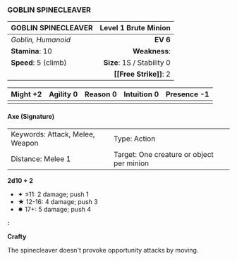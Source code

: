 ### GOBLIN SPINECLEAVER

| GOBLIN SPINECLEAVER  |   **Level 1 Brute Minion** |
| :------------------- | -------------------------: |
| *Goblin, Humanoid*   |                   **EV 6** |
| **Stamina**: 10      |              **Weakness**: |
| **Speed**: 5 (climb) | **Size**: 1S / Stability 0 |
|                      |     **[[Free Strike]]**: 2 |

| **Might** +2 | **Agility** 0 | **Reason** 0 | **Intuition** 0 | **Presence** -1 |
| ------------ | ------------- | ------------ | --------------- | --------------- |
|              |               |              |                 |                 |

#### Axe (Signature)

|                                 |                                           |
| :------------------------------ | :---------------------------------------- |
| Keywords: Attack, Melee, Weapon | Type: Action                              |
| Distance: Melee 1               | Target: One creature or object per minion |

**2d10 + 2**

- ✦ ≤11: 2 damage; push 1
- ★ 12-16: 4 damage; push 3
- ✸ 17+: 5 damage; push 4

**:**

**Crafty**

The spinecleaver doesn't provoke opportunity attacks by moving.
